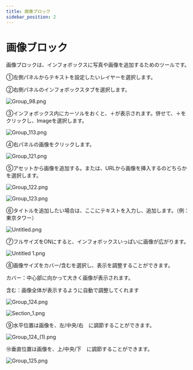 ```yaml
---
title: 画像ブロック
sidebar_position: 2
---
```


# 画像ブロック

画像ブロックは、インフォボックスに写真や画像を追加するためのツールです。

①左側パネルからテキストを設定したいレイヤーを選択します。

②右側パネルのインフォボックスタブを選択します。

![Group_98.png](./img/Group_98.png)

③インフォボックス内にカーソルをおくと、＋が表示されます。併せて、＋をクリックし、Imageを選択します。

![Group_113.png](./img/Group_113.png)

④右パネルの画像をクリックします。

![Group_121.png](./img/Group_121.png)

⑤アセットから画像を追加する。または、URLから画像を挿入するのどちらかを選択します。

![Group_122.png](./img/Group_122.png)

![Group_123.png](./img/Group_123.png)

⑥タイトルを追加したい場合は、ここにテキストを入力し、追加します。（例：東京タワー）

![Untitled.png](./img/Untitled.png)

⑦フルサイズをONにすると、インフォボックスいっぱいに画像が広がります。

![Untitled 1.png](./img/Untitled_1.png)

⑧画像サイズをカバー/含むを選択し、表示を調整することができます。

カバー：中心部に向かって大きく画像が表示されます。

含む：画像全体が表示するように自動で調整してくれます

![Group_124.png](./img/Group_124.png)

![Section_1.png](./img/Section_1.png)

⑨水平位置は画像を、左/中央/右　に調節することができます。

![Group_124_(1).png](./img/Group_124_(1).png)

⑩垂直位置は画像を、上/中央/下　に調節することができます。

![Group_125.png](./img/Group_125.png)